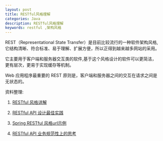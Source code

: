 ```yaml
---
layout: post
title: RESTful风格理解
categories: Java
description: RESTful风格理解
keywords: restful ,架构风格
---
```


REST（Representational State Transfer）是目前比较流行的一种软件架构风格,它结构清晰、符合标准、易于理解、扩展方便，所以正得到越来越多网站的采用。  
  
它主要用于客户端和服务器交互类的软件,基于这个风格设计的软件可以更简洁，更有层次，更易于实现缓存等机制。  
  
Web 应用程序最重要的 REST 原则是，客户端和服务器之间的交互在请求之间是无状态的。
    
资料整理:
  
  1. [RESTful 风格详解](http://kb.cnblogs.com/page/512047/)
  
  2. [RESTful API 设计最佳实践](http://blog.jobbole.com/41233/)
  
  3. [Spring RESTful 风格url示例](http://www.xdemo.org/spring-restful/)
  
  4. [RESTful API 业务规范性上的思考](http://mp.weixin.qq.com/s?__biz=MzI4MjAwMTk0OA==&mid=2247483658&idx=1&sn=433269ea7c955c5f504614ae1d8b6387)